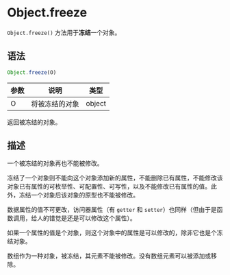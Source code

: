 # Object.freeze

`Object.freeze()` 方法用于**冻结**一个对象。

## 语法

```js
Object.freeze(O)
```

| 参数 | 说明           | 类型   |
| ---- | -------------- | ------ |
| O    | 将被冻结的对象 | object |

返回被冻结的对象。

## 描述

一个被冻结的对象再也不能被修改。

冻结了一个对象则不能向这个对象添加新的属性，不能删除已有属性，不能修改该对象已有属性的可枚举性、可配置性、可写性，以及不能修改已有属性的值。此外，冻结一个对象后该对象的原型也不能被修改。

数据属性的值不可更改，访问器属性（有 `getter` 和 `setter`）也同样（但由于是函数调用，给人的错觉是还是可以修改这个属性）。

如果一个属性的值是个对象，则这个对象中的属性是可以修改的，除非它也是个冻结对象。

数组作为一种对象，被冻结，其元素不能被修改。没有数组元素可以被添加或移除。